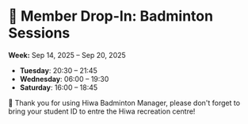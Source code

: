 # 🎾 Member Drop-In: Badminton Sessions
**Week:** Sep 14, 2025 – Sep 20, 2025

- **Tuesday**: 20:30 – 21:45
- **Wednesday**: 06:00 – 19:30
- **Saturday**: 16:00 – 18:45

📣 Thank you for using Hiwa Badminton Manager, please don't forget to bring your student ID to entre the Hiwa recreation centre!
